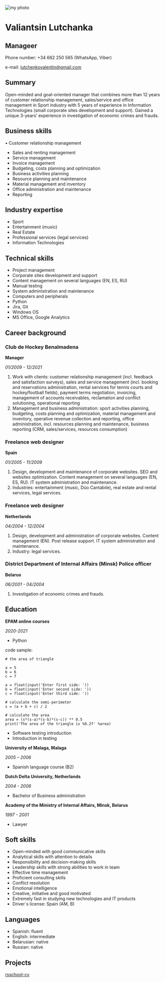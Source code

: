 ![my photo](https://lh3.googleusercontent.com/pw/AM-JKLWz27u0w0xouggC4f0d27s6IvwKs3MLUGuasOMFakzXNB3GqaDVsK9TOpltX4PUd2AiPkPMX3YWzKYTr7JAT07BLvxBAbx7WH7hD0VR-gHxkJ2Vks4zm3UYe8U7b0TtrkGAFkZtqkG9N49m8gbFRn0zGw=w149-h196-no?authuser=0)

# Valiantsin Lutchanka

## Manageer

Phone number:			+34 662 250 565 (WhatsApp, Viber)

e-mail:				lutchenkovalentin@gmail.com

## Summary

Open-minded and goal-oriented manager that combines more than 12 years of customer relationship management, sales/service and office management in Sport industry with 5 years of experience in Information Technologies (small corporate sites development and support). Gained a unique 3-years’ experience in investigation of economic crimes and frauds.

## Business skills

•	Customer relationship management

*	Sales and renting management
*	Service management
*	Invoice management
*	Budgeting, costs planning and optimization
*	Business activities planning
*	Resource planning and maintenance
*	Material management and inventory
*	Office administration and maintenance
*	Reporting

## Industry expertise

*	Sport
*	Entertainment (music)
*	Real Estate
*	Professional services (legal services)
*	Information Technologies

## Technical skills

*	Project management
*	Corporate sites development and support
*	Content management on several languages (EN, ES, RU)
*	Manual testing
*	System administration and maintenance
*	Computers and peripherals
*	Python
*	Jira, Git
*	Windows OS
*	MS Office, Google Analytics

## Career background

### Club de Hockey Benalmadena
__Manager__

_01/2009 - 12/2021_

  1. Work with clients: customer relationship management (incl. feedback and satisfaction surveys), sales and service management (incl. booking and reservations administration, rental services for tennis courts and hockey/football fields), payment terms negotiation, invoicing, management of accounts receivables, reclamation and conflict solutioning, operational reporting
  2. Management and business administration: sport activities planning, budgeting, costs planning and optimization, material management and inventory, operative revenue collection and reporting, office administration, incl. resources planning and maintenance, business reporting (CRM, sales/services, resources consumption)

### Freelance web designer

__Spain__

_01/2005 - 11/2009_

  1. Design, development and maintenance of corporate websites.
SEO and websites optimization. 
Content management on several languages (EN, ES, RU).  IT system administration and maintenance.
  2. Industries: entertainment (music, Dúo Cantabile), real estate and rental services, legal services.

### Freelance web designer

__Netherlands__

_04/2004 - 12/2004_

  1. Design, development and administration of corporate websites.
Content management (EN). Post release support. IT system administration and maintenance.
  2. Industry: legal services.

### District Department of Internal Affairs (Minsk) Police officer

__Belarus__

_06/2001 - 04/2004_

  1. Investigation of economic crimes and frauds.

## Education

__EPAM online courses__

_2020-2021_

  * Python 
  
  code sample:
  
    # the area of triangle

    a = 5
    b = 6
    c = 7

    a = float(input('Enter first side: '))
    b = float(input('Enter second side: '))
    c = float(input('Enter third side: '))

    # calculate the semi-perimeter
    s = (a + b + c) / 2

    # calculate the area
    area = (s*(s-a)*(s-b)*(s-c)) ** 0.5
    print('The area of the triangle is %0.2f' %area)
  
  * Software testing introduction 
  * Introduction in testing 
 
__University of Malaga, Malaga__

_2005 – 2006_

* Spanish language course (B2)

__Dutch Delta University, Netherlands__

_2004 - 2006_

* Bachelor of Business administration

__Academy of the Ministry of Internal Affairs, Minsk, Belarus__

_1997 - 2001_

* Lawyer

## Soft skills

*	Open-minded with good communicative skills
*	Analytical skills with attention to details
*	Responsibility and decision-making skills
*	Leadership skills with strong abilities to work in team
*	Effective time management
*	Proficient consulting skills
*	Conflict resolution
*	Emotional intelligence
*	Creative, initiative and good motivated
*	Extremely fast in studying new technologies and IT products
*	Driver´s license: Spain (AM, B)

## Languages

*	Spanish: fluent
*	English: intermediate
*	Belarusian: native
*	Russian: native

## Projects

[rsschool-cv](https://github.com/Valiantsin2021/rsschool-cv/blob/gh-pages/cv.md)
